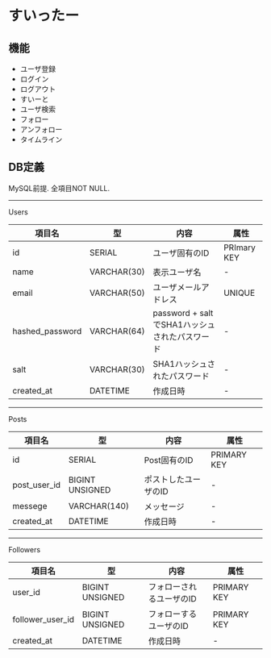 # すいったー

## 機能

 * ユーザ登録
 * ログイン
 * ログアウト
 * すいーと
 * ユーザ検索
 * フォロー
 * アンフォロー
 * タイムライン

## DB定義

MySQL前提.
全項目NOT NULL.

----------------------

Users

| 項目名          | 型          | 内容                                          | 属性        |
|-----------------|-------------|-----------------------------------------------|-------------|
| id              | SERIAL      | ユーザ固有のID                                | PRImary KEY |
| name            | VARCHAR(30) | 表示ユーザ名                                  | -           |
| email           | VARCHAR(50) | ユーザメールアドレス                          | UNIQUE      |
| hashed_password | VARCHAR(64) | password + saltでSHA1ハッシュされたパスワード | -           |
| salt            | VARCHAR(30) | SHA1ハッシュされたパスワード                  | -           |
| created_at      | DATETIME    | 作成日時                                      | -           |

----------------------

Posts

| 項目名       | 型              | 内容                 | 属性        |
|--------------|-----------------|----------------------|-------------|
| id           | SERIAL          | Post固有のID         | PRIMARY KEY |
| post_user_id | BIGINT UNSIGNED | ポストしたユーザのID | -           |
| messege      | VARCHAR(140)    | メッセージ           | -           |
| created_at   | DATETIME        | 作成日時             | -           |

----------------------

Followers

| 項目名           | 型              | 内容                     | 属性         |
|------------------|-----------------|--------------------------|--------------|
| user_id          | BIGINT UNSIGNED | フォローされるユーザのID | PRIMARY KEY  |
| follower_user_id | BIGINT UNSIGNED | フォローするユーザのID   | PRIMARY KEY  |
| created_at       | DATETIME        | 作成日時                 | -            |
